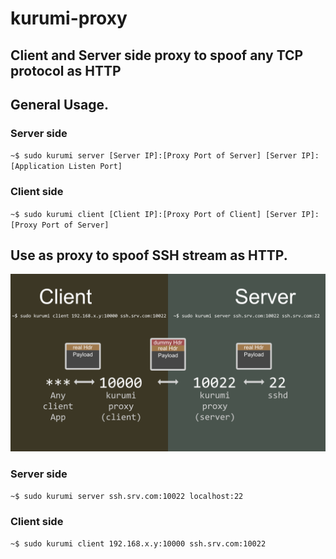 # kurumi-proxy
## Client and Server side proxy to spoof any TCP protocol as HTTP

## General Usage.

### Server side
`~$ sudo kurumi server [Server IP]:[Proxy Port of Server] [Server IP]:[Application Listen Port]`

### Client side
`~$ sudo kurumi client [Client IP]:[Proxy Port of Client] [Server IP]:[Proxy Port of Server]`

## Use as proxy to spoof SSH stream as HTTP.

![](imgs/README_img.png)

### Server side
`~$ sudo kurumi server ssh.srv.com:10022 localhost:22`

### Client side
`~$ sudo kurumi client 192.168.x.y:10000 ssh.srv.com:10022`

